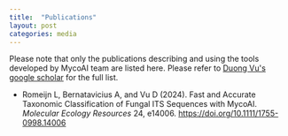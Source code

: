 ```yaml
---
title:  "Publications"
layout: post
categories: media
---
```


Please note that only the publications describing and using the tools developed by MycoAI team are listed here. Please refer to [Duong Vu's google scholar](https://scholar.google.nl/citations?user=ugNE8zUAAAAJ&hl=eng) for the full list.
* Romeijn L, Bernatavicius A, and Vu D (2024). Fast and Accurate Taxonomic Classification of Fungal ITS Sequences with MycoAI. *Molecular Ecology Resources* 24, e14006. https://doi.org/10.1111/1755-0998.14006
